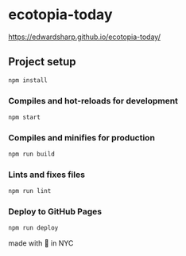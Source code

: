 # ecotopia-today 

https://edwardsharp.github.io/ecotopia-today/

## Project setup

```sh
npm install
```

### Compiles and hot-reloads for development

```sh
npm start
```

### Compiles and minifies for production

```sh
npm run build
```

### Lints and fixes files

```sh
npm run lint
```

### Deploy to GitHub Pages

```sh
npm run deploy
```

made with 🖤 in NYC
